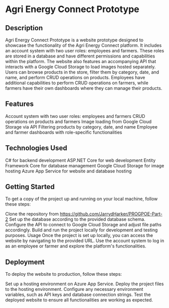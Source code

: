 # Agri Energy Connect Prototype
## Description
Agri Energy Connect Prototype is a website prototype designed to showcase the functionality of the Agri Energy Connect platform. It includes an account system with two user roles: employees and farmers. These roles are stored in a database and have different permissions and capabilities within the platform.
The website also features an accompanying API that interacts with a Google Cloud Storage to load images hosted separately. Users can browse products in the store, filter them by category, date, and name, and perform CRUD operations on products. Employees have additional capabilities to perform CRUD operations on farmers, while farmers have their own dashboards where they can manage their products.

## Features
Account system with two user roles: employees and farmers
CRUD operations on products and farmers
Image loading from Google Cloud Storage via API
Filtering products by category, date, and name
Employee and farmer dashboards with role-specific functionalities

## Technologies Used
C# for backend development
ASP.NET Core for web development
Entity Framework Core for database management
Google Cloud Storage for image hosting
Azure App Service for website and database hosting

## Getting Started
To get a copy of the project up and running on your local machine, follow these steps:

Clone the repository from https://github.com/JarrydHarker/PROGPOE-Part-2
Set up the database according to the provided database schema.
Configure the API to connect to Google Cloud Storage and adjust file paths accordingly.
Build and run the project locally for development and testing purposes.
Usage
Once the project is set up locally, you can access the website by navigating to the provided URL. Use the account system to log in as an employee or farmer and explore the platform's functionalities.

## Deployment
To deploy the website to production, follow these steps:

Set up a hosting environment on Azure App Service.
Deploy the project files to the hosting environment.
Configure any necessary environment variables, such as API keys and database connection strings.
Test the deployed website to ensure all functionalities are working as expected.
